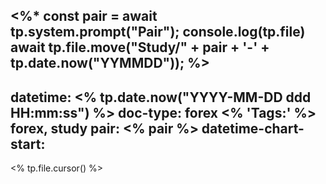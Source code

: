 <%*
	const pair = await tp.system.prompt("Pair");
	console.log(tp.file)
  await tp.file.move("Study/" + pair + '-' + tp.date.now("YYMMDD"));
%>
---
datetime: <% tp.date.now("YYYY-MM-DD ddd HH:mm:ss") %>
doc-type: forex
<% 'Tags:' %> forex, study
pair: <% pair %>
datetime-chart-start: 
---

<% tp.file.cursor() %>
